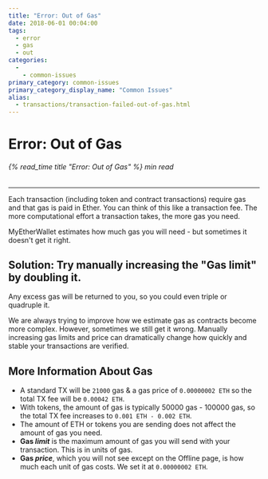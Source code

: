 ```yaml
---
title: "Error: Out of Gas"
date: 2018-06-01 00:04:00
tags:
  - error
  - gas
  - out
categories:
  - 
    - common-issues
primary_category: common-issues
primary_category_display_name: "Common Issues"
alias:
  - transactions/transaction-failed-out-of-gas.html
---
```


# **Error: Out of Gas**

###### {% read_time title "Error: Out of Gas" %} min read

* * *

Each transaction (including token and contract transactions) require gas and that gas is paid in Ether. You can think of this like a transaction fee. The more computational effort a transaction takes, the more gas you need.

MyEtherWallet estimates how much gas you will need - but sometimes it doesn't get it right.

## **Solution: Try manually increasing the "Gas limit" by doubling it.**

Any excess gas will be returned to you, so you could even triple or quadruple it.

We are always trying to improve how we estimate gas as contracts become more complex. However, sometimes we still get it wrong. Manually increasing gas limits and price can dramatically change how quickly and stable your transactions are verified.

## **More Information About Gas**

* A standard TX will be `21000` gas & a gas price of `0.00000002 ETH` so the total TX fee will be `0.00042 ETH`.
* With tokens, the amount of gas is typically 50000 gas - 100000 gas, so the total TX fee increases to `0.001 ETH - 0.002 ETH`.
* The amount of ETH or tokens you are sending does not affect the amount of gas you need.
* **Gas *limit*** is the maximum amount of gas you will send with your transaction. This is in units of gas.
* **Gas *price***, which you will not see except on the Offline page, is how much each unit of gas costs. We set it at `0.00000002 ETH`.